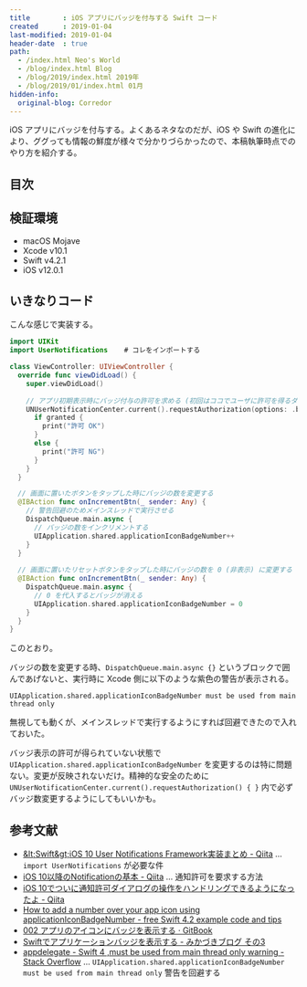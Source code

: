 ```yaml
---
title        : iOS アプリにバッジを付与する Swift コード
created      : 2019-01-04
last-modified: 2019-01-04
header-date  : true
path:
  - /index.html Neo's World
  - /blog/index.html Blog
  - /blog/2019/index.html 2019年
  - /blog/2019/01/index.html 01月
hidden-info:
  original-blog: Corredor
---
```


iOS アプリにバッジを付与する。よくあるネタなのだが、iOS や Swift の進化により、ググっても情報の鮮度が様々で分かりづらかったので、本稿執筆時点でのやり方を紹介する。

## 目次

## 検証環境

- macOS Mojave
- Xcode v10.1
- Swift v4.2.1
- iOS v12.0.1

## いきなりコード

こんな感じで実装する。

```swift
import UIKit
import UserNotifications    # コレをインポートする

class ViewController: UIViewController {
  override func viewDidLoad() {
    super.viewDidLoad()
    
    // アプリ初期表示時にバッジ付与の許可を求める (初回はココでユーザに許可を得るダイアログが表示される)
    UNUserNotificationCenter.current().requestAuthorization(options: .badge) { (granted, eror) in
      if granted {
        print("許可 OK")
      }
      else {
        print("許可 NG")
      }
    }
  }

  // 画面に置いたボタンをタップした時にバッジの数を変更する
  @IBAction func onIncrementBtn(_ sender: Any) {
    // 警告回避のためメインスレッドで実行させる
    DispatchQueue.main.async {
      // バッジの数をインクリメントする
      UIApplication.shared.applicationIconBadgeNumber++
    }
  }
  
  // 画面に置いたリセットボタンをタップした時にバッジの数を 0 (非表示) に変更する
  @IBAction func onIncrementBtn(_ sender: Any) {
    DispatchQueue.main.async {
      // 0 を代入するとバッジが消える
      UIApplication.shared.applicationIconBadgeNumber = 0
    }
  }
}
```

このとおり。

バッジの数を変更する時、`DispatchQueue.main.async {}` というブロックで囲んであげないと、実行時に Xcode 側に以下のような紫色の警告が表示される。

```
UIApplication.shared.applicationIconBadgeNumber must be used from main thread only
```

無視しても動くが、メインスレッドで実行するようにすれば回避できたので入れておいた。

バッジ表示の許可が得られていない状態で `UIApplication.shared.applicationIconBadgeNumber` を変更するのは特に問題ない。変更が反映されないだけ。精神的な安全のために `UNUserNotificationCenter.current().requestAuthorization() { }` 内で必ずバッジ数変更するようにしてもいいかも。

## 参考文献

- [\&lt;Swift\&gt;iOS 10 User Notifications Framework実装まとめ - Qiita](https://qiita.com/mshrwtnb/items/3135e931eedc97479bb5) … `import UserNotifications` が必要な件
- [iOS 10以降のNotificationの基本 - Qiita](https://qiita.com/aokiplayer/items/3f02453af743a54de718) … 通知許可を要求する方法
- [iOS 10でついに通知許可ダイアログの操作をハンドリングできるようになったよ - Qiita](https://qiita.com/tokorom/items/6c6864fa8e841e50e37b)
- [How to add a number over your app icon using applicationIconBadgeNumber - free Swift 4.2 example code and tips](https://www.hackingwithswift.com/example-code/uikit/how-to-add-a-number-over-your-app-icon-using-applicationiconbadgenumber)
- [002 アプリのアイコンにバッジを表示する · GitBook](http://docs.fabo.io/swift/usernotification/002_badge.html)
- [Swiftでアプリケーションバッジを表示する - みかづきブログ その3](http://kimizuka.hatenablog.com/entry/2016/02/01/100129)
- [appdelegate - Swift 4 ,must be used from main thread only warning - Stack Overflow](https://stackoverflow.com/questions/46218270/swift-4-must-be-used-from-main-thread-only-warning) … `UIApplication.shared.applicationIconBadgeNumber must be used from main thread only` 警告を回避する
